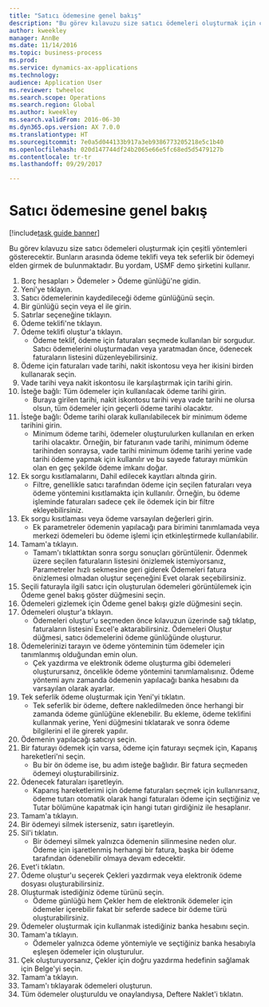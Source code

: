 ```yaml
--- 
title: "Satıcı ödemesine genel bakış"
description: "Bu görev kılavuzu size satıcı ödemeleri oluşturmak için çeşitli yöntemleri gösterecektir. Bunların arasında ödeme teklifi veya tek seferlik bir ödemeyi elden girmek de bulunmaktadır."
author: kweekley
manager: AnnBe
ms.date: 11/14/2016
ms.topic: business-process
ms.prod: 
ms.service: dynamics-ax-applications
ms.technology: 
audience: Application User
ms.reviewer: twheeloc
ms.search.scope: Operations
ms.search.region: Global
ms.author: kweekley
ms.search.validFrom: 2016-06-30
ms.dyn365.ops.version: AX 7.0.0
ms.translationtype: HT
ms.sourcegitcommit: 7e0a5d044133b917a3eb9386773205218e5c1b40
ms.openlocfilehash: 020d147744df24b2065e66e5fc68ed5d5479127b
ms.contentlocale: tr-tr
ms.lasthandoff: 09/29/2017

---
```

# <a name="vendor-payment-overview"></a>Satıcı ödemesine genel bakış

[!include[task guide banner](../../includes/task-guide-banner.md)]

Bu görev kılavuzu size satıcı ödemeleri oluşturmak için çeşitli yöntemleri gösterecektir. Bunların arasında ödeme teklifi veya tek seferlik bir ödemeyi elden girmek de bulunmaktadır. Bu yordam, USMF demo şirketini kullanır.

1. Borç hesapları > Ödemeler > Ödeme günlüğü'ne gidin.
2. Yeni'ye tıklayın.
3. Satıcı ödemelerinin kaydedileceği ödeme günlüğünü seçin. 
4. Bir günlüğü seçin veya el ile girin.
5. Satırlar seçeneğine tıklayın.
6. Ödeme teklifi'ne tıklayın.
7. Ödeme teklifi oluştur'a tıklayın.
    * Ödeme teklif, ödeme için faturaları seçmede kullanılan bir sorgudur. Satıcı ödemelerini oluşturmadan veya yaratmadan önce, ödenecek faturaların listesini düzenleyebilirsiniz.  
8. Ödeme için faturaları vade tarihi, nakit iskontosu veya her ikisini birden kullanarak seçin. 
9. Vade tarihi veya nakit iskontosu ile karşılaştırmak için tarihi girin. 
10. İsteğe bağlı: Tüm ödemeler için kullanılacak ödeme tarihi girin.
    * Buraya girilen tarihi, nakit iskontosu tarihi veya vade tarihi ne olursa olsun, tüm ödemeler için geçerli ödeme tarihi olacaktır.  
11. İsteğe bağlı: Ödeme tarihi olarak kullanılabilecek bir minimum ödeme tarihini girin.
    * Minimum ödeme tarihi, ödemeler oluşturulurken kullanılan en erken tarihi olacaktır. Örneğin, bir faturanın vade tarihi, minimum ödeme tarihinden sonraysa, vade tarihi minimum ödeme tarihi yerine vade tarihi ödeme yapmak için kullanılır ve bu sayede faturayı mümkün olan en geç şekilde ödeme imkanı doğar.  
12. Ek sorgu kısıtlamalarını, Dahil edilecek kayıtları altında girin.
    * Filtre, genellikle satıcı tarafından ödeme için seçilen faturaları veya ödeme yöntemini kısıtlamakta için kullanılır. Örneğin, bu ödeme işleminde faturaları sadece çek ile ödemek için bir filtre ekleyebilirsiniz.  
13. Ek sorgu kısıtlaması veya ödeme varsayılan değerleri girin. 
    * Ek parametreler ödemenin yapılacağı para birimini tanımlamada veya merkezi ödemeleri bu ödeme işlemi için etkinleştirmede kullanılabilir.  
14. Tamam'a tıklayın.
    * Tamam'ı tıklattıktan sonra sorgu sonuçları görüntülenir. Ödenmek üzere seçilen faturaların listesini önizlemek istemiyorsanız, Parametreler hızlı sekmesine geri giderek Ödemeleri fatura önizlemesi olmadan oluştur seçeneğini Evet olarak seçebilirsiniz.  
15. Seçili faturayla ilgili satıcı için oluşturulan ödemeleri görüntülemek için Ödeme genel bakış göster düğmesini seçin.
16. Ödemeleri gizlemek için Ödeme genel bakışı gizle düğmesini seçin. 
17. Ödemeleri oluştur'a tıklayın.
    * Ödemeleri oluştur'u seçmeden önce kılavuzun üzerinde sağ tıklatıp, faturaların listesini Excel'e aktarabilirsiniz. Ödemeleri Oluştur düğmesi, satıcı ödemelerini ödeme günlüğünde oluşturur.  
18. Ödemelerinizi tarayın ve ödeme yönteminin tüm ödemeler için tanımlanmış olduğundan emin olun. 
    * Çek yazdırma ve elektronik ödeme oluşturma gibi ödemeleri oluşturursanız, öncelikle ödeme yöntemini tanımlamalısınız. Ödeme yöntemi aynı zamanda ödemenin yapılacağı banka hesabını da varsayılan olarak ayarlar.  
19. Tek seferlik ödeme oluşturmak için Yeni'yi tıklatın.
    * Tek seferlik bir ödeme, deftere nakledilmeden önce herhangi bir zamanda ödeme günlüğüne eklenebilir. Bu ekleme, ödeme teklifini kullanmak yerine, Yeni düğmesini tıklatarak ve sonra ödeme bilgilerini el ile girerek yapılır.  
20. Ödemenin yapılacağı satıcıyı seçin.
21. Bir faturayı ödemek için varsa, ödeme için faturayı seçmek için, Kapanış hareketleri'ni seçin.
    * Bu bir ön ödeme ise, bu adım isteğe bağlıdır. Bir fatura seçmeden ödemeyi oluşturabilirsiniz.  
22. Ödenecek faturaları işaretleyin.
    * Kapanış hareketlerimi için ödeme faturaları seçmek için kullanırsanız, ödeme tutarı otomatik olarak hangi faturaları ödeme için seçtiğiniz ve Tutar bölümüne kapatmak için hangi tutarı girdiğiniz ile hesaplanır.  
23. Tamam'a tıklayın.
24. Bir ödemeyi silmek isterseniz, satırı işaretleyin.
25. Sil'i tıklatın.
    * Bir ödemeyi silmek yalnızca ödemenin silinmesine neden olur. Ödeme için işaretlenmiş herhangi bir fatura, başka bir ödeme tarafından ödenebilir olmaya devam edecektir.  
26. Evet'i tıklatın.
27. Ödeme oluştur'u seçerek Çekleri yazdırmak veya elektronik ödeme dosyası oluşturabilirsiniz.
28. Oluşturmak istediğiniz ödeme türünü seçin.
    * Ödeme günlüğü hem Çekler hem de elektronik ödemeler için ödemeler içerebilir fakat bir seferde sadece bir ödeme türü oluşturabilirsiniz.  
29. Ödemeler oluşturmak için kullanmak istediğiniz banka hesabını seçin.
30. Tamam'a tıklayın.
    * Ödemeler yalnızca ödeme yöntemiyle ve seçtiğiniz banka hesabıyla eşleşen ödemeler için oluşturulur.  
31. Çek oluşturuyorsanız, Çekler için doğru yazdırma hedefinin sağlamak için Belge'yi seçin.
32. Tamam'a tıklayın.
33. Tamam'ı tıklayarak ödemeleri oluşturun.
34. Tüm ödemeler oluşturuldu ve onaylandıysa, Deftere Naklet'i tıklatın. 


